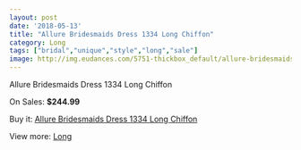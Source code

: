```yaml
---
layout: post
date: '2018-05-13'
title: "Allure Bridesmaids Dress 1334 Long Chiffon"
category: Long
tags: ["bridal","unique","style","long","sale"]
image: http://img.eudances.com/5751-thickbox_default/allure-bridesmaids-dress-1334-long-chiffon.jpg
---
```

Allure Bridesmaids Dress 1334 Long Chiffon

On Sales: **$244.99**
<a href="https://www.eudances.com/en/long/2004-allure-bridesmaids-dress-1334-long-chiffon.html"><amp-img layout="responsive" width="600" height="600" src="//img.eudances.com/5751-thickbox_default/allure-bridesmaids-dress-1334-long-chiffon.jpg" alt="Allure Bridesmaids Dress 1334 Long Chiffon 0" /></a>
<a href="https://www.eudances.com/en/long/2004-allure-bridesmaids-dress-1334-long-chiffon.html"><amp-img layout="responsive" width="600" height="600" src="//img.eudances.com/5753-thickbox_default/allure-bridesmaids-dress-1334-long-chiffon.jpg" alt="Allure Bridesmaids Dress 1334 Long Chiffon 1" /></a>
<a href="https://www.eudances.com/en/long/2004-allure-bridesmaids-dress-1334-long-chiffon.html"><amp-img layout="responsive" width="600" height="600" src="//img.eudances.com/5752-thickbox_default/allure-bridesmaids-dress-1334-long-chiffon.jpg" alt="Allure Bridesmaids Dress 1334 Long Chiffon 2" /></a>

Buy it: [Allure Bridesmaids Dress 1334 Long Chiffon](https://www.eudances.com/en/long/2004-allure-bridesmaids-dress-1334-long-chiffon.html "Allure Bridesmaids Dress 1334 Long Chiffon")

View more: [Long](https://www.eudances.com/en/21-long "Long")